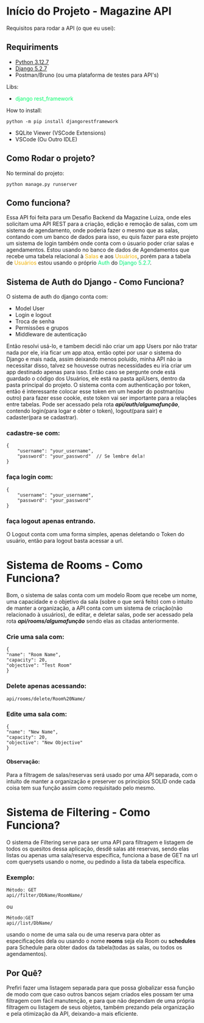# Início do Projeto - Magazine API
Requisitos para rodar a API (o que eu usei):
## Requiriments
+ [Python 3.12.7](https://www.python.org/downloads)
+ [Django 5.2.7](https://www.djangoproject.com/download)
+ Postman/Bruno (ou uma plataforma de testes para API's)
    
Libs:
+ <span style="color: #00ff6aff">django rest_framework</span>

How to install:

    python -m pip install djangorestframework
+ SQLite Viewer (VSCode Extensions)
+ VSCode (Ou Outro IDLE)
## Como Rodar o projeto?
No terminal do projeto:

    python manage.py runserver
## Como funciona?
Essa API foi feita para um Desafio Backend da Magazine Luiza, onde eles solicitam uma API REST para a criação, edição e remoção de salas, com um sistema de agendamento, onde poderia fazer o mesmo que as salas, contando com um banco de dados para isso, eu quis fazer para este projeto um sistema de login também onde conta com o úsuario poder criar salas e agendamentos. Estou usando no banco de dados de Agendamentos que recebe uma tabela relacional à <span style="color: #f0b000ff">Salas</span> e aos <span style="color: #f0b000ff">Usuários</span>, porém para a tabela de <span style="color: #f0b000ff">Usuários</span> estou usando o próprio <span style="color: #00f078ff">Auth</span> do <span style="color: #00f078ff">Django 5.2.7</span>.
## Sistema de Auth do Django - Como Funciona?
O sistema de auth do django conta com:
+ Model User
+ Login e logout
+ Troca de senha
+ Permissões e grupos
+ Middleware de autenticação

Então resolvi usá-lo, e tambem decidi não criar um app Users por não tratar nada por ele, iria ficar um app atoa, então optei por usar o sistema do Django e mais nada, assim deixando menos poluído, minha API não ia necessitar disso, talvez se houvesse outras necessidades eu iria criar um app destinado apenas para isso. Então caso se pergunte onde está guardado o código dos Usuários, ele está na pasta apiUsers, dentro da pasta principal do projeto. O sistema conta com authenticação por token, então é interessante colocar esse token em um header do postman(ou outro) para fazer esse cookie, este token vai ser importante para a relações entre tabelas. Pode ser acessado pela rota **_api/auth/algumafunção_**, contendo login(para logar e obter o token), logout(para sair) e cadaster(para se cadastrar).
### cadastre-se com:
    {
        "username": "your_username",
        "password": "your_password"  // Se lembre dela!
    }
### faça login com:
    {
        "username": "your_username",
        "password": "your_password"
    }
### faça logout apenas entrando.
O Logout conta com uma forma simples, apenas deletando o Token do usuário, então para logout basta acessar a url.
# Sistema de Rooms - Como Funciona?
Bom, o sistema de salas conta com um modelo Room que recebe um nome, uma capacidade e o objetivo da sala (sobre o que será feito) com o intuito de manter a organização, a API conta com um sistema de criação(não relacionado à usuários), de editar, e deletar salas, pode ser acessado pela rota **_api/rooms/algumafunção_** sendo elas as citadas anteriormente.

### Crie uma sala com:
    {
    "name": "Room Name",
    "capacity": 20,
    "objective": "Test Room"
    }
### Delete apenas acessando:
    api/rooms/delete/Room%20Name/
### Edite uma sala com:
    {
    "name": "New Name",
    "capacity": 20,
    "objective": "New Objective"
    }

#### Observação:
Para a filtragem de salas/reservas será usado por uma API separada, com o intuito de manter a organização e preserver os princípios SOLID onde cada coisa tem sua função assim como requisitado pelo mesmo.
# Sistema de Filtering - Como Funciona?
O sistema de Filtering serve para ser uma API para filtragem e listagem de todos os quesitos dessa aplicação, desdê salas até reservas, sendo elas listas ou apenas uma sala/reserva específica, funciona a base de GET na url com querysets usando o nome, ou pedindo a lista da tabela específica.
### Exemplo:
    Método: GET
    api//filter/DbName/RoomName/
ou

    Método:GET
    api//list/DbName/

usando o nome de uma sala ou de uma reserva para obter as especificações dela ou usando o nome **rooms** seja ela Room ou **schedules** para Schedule para obter dados da tabela(todas as salas, ou todos os agendamentos).
## Por Quê?
Prefiri fazer uma listagem separada para que possa globalizar essa função de modo com que caso outros bancos sejam criados eles possam ter uma filtragem com fácil manutenção, e para que não dependam de uma própria filtragem ou listagem de seus objetos, também prezando pela organização e pela otimização da API, deixando-a mais eficiente.